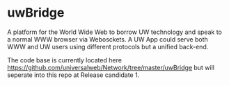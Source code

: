# uwBridge
A platform for the World Wide Web to borrow UW technology and speak to a normal WWW browser via Webosckets. A UW App could serve both WWW and UW users using different protocols but a unified back-end.

The code base is currently located here https://github.com/universalweb/Network/tree/master/uwBridge but will seperate into this repo at Release candidate 1.
